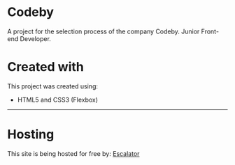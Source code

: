 # Codeby
A project for the selection process of the company Codeby. Junior Front-end Developer.

# Created with

This project was created using:
- HTML5 and CSS3 (Flexbox)

- - -

# Hosting

This site is being hosted for free by: [Escalator](jonasmfernandes-escalator.netlify.app/)
